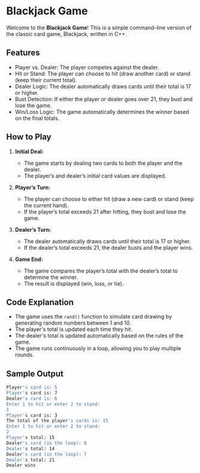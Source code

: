 # Blackjack Game

Welcome to the **Blackjack Game**! This is a simple command-line version of the classic card game, Blackjack, written in C++.

## Features
- Player vs. Dealer: The player competes against the dealer.
- Hit or Stand: The player can choose to hit (draw another card) or stand (keep their current total).
- Dealer Logic: The dealer automatically draws cards until their total is 17 or higher.
- Bust Detection: If either the player or dealer goes over 21, they bust and lose the game.
- Win/Loss Logic: The game automatically determines the winner based on the final totals.

## How to Play
1. **Initial Deal:**
   - The game starts by dealing two cards to both the player and the dealer.
   - The player’s and dealer’s initial card values are displayed.

2. **Player’s Turn:**
   - The player can choose to either hit (draw a new card) or stand (keep the current hand).
   - If the player’s total exceeds 21 after hitting, they bust and lose the game.

3. **Dealer’s Turn:**
   - The dealer automatically draws cards until their total is 17 or higher.
   - If the dealer’s total exceeds 21, the dealer busts and the player wins.

4. **Game End:**
   - The game compares the player’s total with the dealer’s total to determine the winner.
   - The result is displayed (win, loss, or tie).

## Code Explanation
- The game uses the `rand()` function to simulate card drawing by generating random numbers between 1 and 10.
- The player's total is updated each time they hit.
- The dealer's total is updated automatically based on the rules of the game.
- The game runs continuously in a loop, allowing you to play multiple rounds.

## Sample Output
```bash
Player's card is: 5
Player's card is: 7
Dealer's card is: 6
Enter 1 to hit or enter 2 to stand: 
1
Player's card is: 3
The total of the player's cards is: 15
Enter 1 to hit or enter 2 to stand: 
2
Player's total: 15
Dealer's card (in the loop): 8
Dealer's total: 14
Dealer's card (in the loop): 7
Dealer's total: 21
Dealer wins
